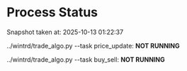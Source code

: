 # Process Status

Snapshot taken at: 2025-10-13 01:22:37

../wintrd/trade_algo.py --task price_update: **NOT RUNNING**

../wintrd/trade_algo.py --task buy_sell: **NOT RUNNING**


